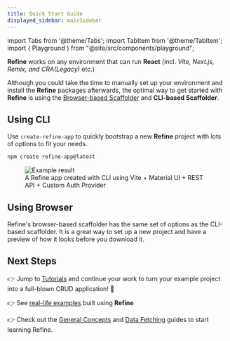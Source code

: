 ```yaml
---
title: Quick Start Guide
displayed_sidebar: mainSidebar
---
```


import Tabs from '@theme/Tabs';
import TabItem from '@theme/TabItem';
import { Playground } from "@site/src/components/playground";

**Refine** works on any environment that can run **React** (incl. _Vite, Next.js, Remix, and CRA(Legacy)_ etc.)

Although you could take the time to manually set up your environment and install the **Refine** packages afterwards, the optimal way to get started with **Refine** is using the [Browser-based Scaffolder](https://refine.dev/?playground=true) and **CLI-based Scaffolder**.

## Using CLI

Use `create-refine-app` to quickly bootstrap a new **Refine** project with lots of options to fit your needs.

```sh
npm create refine-app@latest
```

<figure>
   <img className="w-full rounded-lg border border-solid border-gray-200 dark:border-gray-700" src="https://refine.ams3.cdn.digitaloceanspaces.com/website/static/assets/refine-vite-mui-rest-auth-screenshot.webp" alt="Example result" />
    <figcaption className="text-center">A Refine app created with CLI using Vite + Material UI + REST API + Custom Auth Provider</figcaption>
</figure>

## Using Browser

Refine's browser-based scaffolder has the same set of options as the CLI-based scaffolder. It is a great way to set up a new project and have a preview of how it looks before you download it.

<Playground />

## Next Steps

👉 Jump to [Tutorials](/tutorial) and continue your work to turn your example project into a full-blown CRUD application! 🚀

👉 See [real-life examples](https://github.com/refinedev/refine/tree/master/examples) built using **Refine**

👉 Check out the [General Concepts](/docs/guides-concepts/general-concepts) and [Data Fetching](/docs/guides-concepts/data-fetching) guides to start learning Refine.
